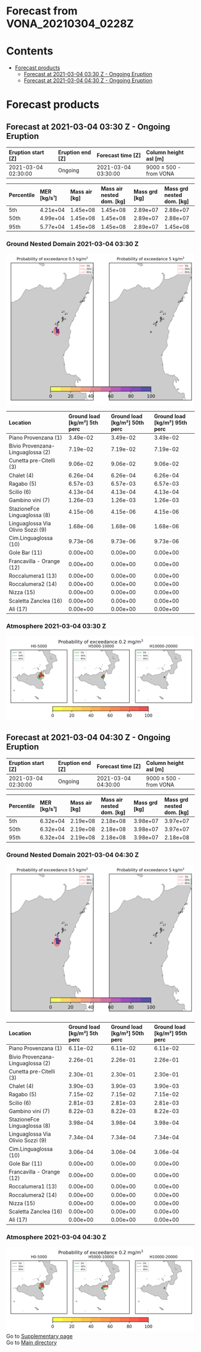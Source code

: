 
Forecast from VONA_20210304_0228Z
=================================

Contents
========

* [Forecast products](#forecast-products)
	* [Forecast at 2021-03-04 03:30 Z - Ongoing Eruption](#forecast-at-2021-03-04-0330-z---ongoing-eruption)
	* [Forecast at 2021-03-04 04:30 Z - Ongoing Eruption](#forecast-at-2021-03-04-0430-z---ongoing-eruption)

# Forecast products

## Forecast at 2021-03-04 03:30 Z - Ongoing Eruption
  

|Eruption start [Z]|Eruption end [Z]|Forecast time [Z]|Column height asl [m]|
| :--- | :--- | :--- | :--- |
|2021-03-04 02:30:00|Ongoing|2021-03-04 03:30:00|9000 ± 500 - from VONA|
  
  

|Percentile|MER [kg/s¹]|Mass air [kg]|Mass air nested dom. [kg]|Mass grd [kg]|Mass grd nested dom. [kg]|
| :--- | :--- | :--- | :--- | :--- | :--- |
|5th|4.21e+04|1.45e+08|1.45e+08|2.89e+07|2.88e+07|
|50th|4.99e+04|1.45e+08|1.45e+08|2.89e+07|2.88e+07|
|95th|5.77e+04|1.45e+08|1.45e+08|2.89e+07|1.45e+08|
  

### Ground Nested Domain 2021-03-04 03:30 Z
  
![](./figures/probability_grd_2021_03_04_0330_grid_1_1.png)  
  
  
  
  
  
  
  
  
  
  
  
  
  
  
  
  

|Location|Ground load [kg/m²] 5th perc|Ground load [kg/m²] 50th perc|Ground load [kg/m²] 95th perc|
| :--- | :--- | :--- | :--- |
|Piano Provenzana (1)|3.49e-02|3.49e-02|3.49e-02|
|Bivio Provenzana-Linguaglossa (2)|7.19e-02|7.19e-02|7.19e-02|
|Cunetta pre-Citelli (3)|9.06e-02|9.06e-02|9.06e-02|
|Chalet (4)|6.26e-04|6.26e-04|6.26e-04|
|Ragabo (5)|6.57e-03|6.57e-03|6.57e-03|
|Scilio (6)|4.13e-04|4.13e-04|4.13e-04|
|Gambino vini (7)|1.26e-03|1.26e-03|1.26e-03|
|StazioneFce Linguaglossa (8)|4.15e-06|4.15e-06|4.15e-06|
|Linguaglossa Via Olivio Sozzi (9)|1.68e-06|1.68e-06|1.68e-06|
|Cim.Linguaglossa (10)|9.73e-06|9.73e-06|9.73e-06|
|Gole Bar (11)|0.00e+00|0.00e+00|0.00e+00|
|Francavilla - Orange (12)|0.00e+00|0.00e+00|0.00e+00|
|Roccalumera1 (13)|0.00e+00|0.00e+00|0.00e+00|
|Roccalumera2 (14)|0.00e+00|0.00e+00|0.00e+00|
|Nizza (15)|0.00e+00|0.00e+00|0.00e+00|
|Scaletta Zanclea (16)|0.00e+00|0.00e+00|0.00e+00|
|Alì (17)|0.00e+00|0.00e+00|0.00e+00|
  

### Atmosphere 2021-03-04 03:30 Z
  
![](./figures/probability_air_2021_03_04_0330_grid_2_conclev_1_1.png)
## Forecast at 2021-03-04 04:30 Z - Ongoing Eruption
  

|Eruption start [Z]|Eruption end [Z]|Forecast time [Z]|Column height asl [m]|
| :--- | :--- | :--- | :--- |
|2021-03-04 02:30:00|Ongoing|2021-03-04 04:30:00|9000 ± 500 - from VONA|
  
  

|Percentile|MER [kg/s¹]|Mass air [kg]|Mass air nested dom. [kg]|Mass grd [kg]|Mass grd nested dom. [kg]|
| :--- | :--- | :--- | :--- | :--- | :--- |
|5th|6.32e+04|2.19e+08|2.18e+08|3.98e+07|3.97e+07|
|50th|6.32e+04|2.19e+08|2.18e+08|3.98e+07|3.97e+07|
|95th|6.32e+04|2.19e+08|2.18e+08|3.98e+07|2.18e+08|
  

### Ground Nested Domain 2021-03-04 04:30 Z
  
![](./figures/probability_grd_2021_03_04_0430_grid_1_2.png)  
  
  
  
  
  
  
  
  
  
  
  
  
  
  
  
  

|Location|Ground load [kg/m²] 5th perc|Ground load [kg/m²] 50th perc|Ground load [kg/m²] 95th perc|
| :--- | :--- | :--- | :--- |
|Piano Provenzana (1)|6.11e-02|6.11e-02|6.11e-02|
|Bivio Provenzana-Linguaglossa (2)|2.26e-01|2.26e-01|2.26e-01|
|Cunetta pre-Citelli (3)|2.30e-01|2.30e-01|2.30e-01|
|Chalet (4)|3.90e-03|3.90e-03|3.90e-03|
|Ragabo (5)|7.15e-02|7.15e-02|7.15e-02|
|Scilio (6)|2.81e-03|2.81e-03|2.81e-03|
|Gambino vini (7)|8.22e-03|8.22e-03|8.22e-03|
|StazioneFce Linguaglossa (8)|3.98e-04|3.98e-04|3.98e-04|
|Linguaglossa Via Olivio Sozzi (9)|7.34e-04|7.34e-04|7.34e-04|
|Cim.Linguaglossa (10)|3.06e-04|3.06e-04|3.06e-04|
|Gole Bar (11)|0.00e+00|0.00e+00|0.00e+00|
|Francavilla - Orange (12)|0.00e+00|0.00e+00|0.00e+00|
|Roccalumera1 (13)|0.00e+00|0.00e+00|0.00e+00|
|Roccalumera2 (14)|0.00e+00|0.00e+00|0.00e+00|
|Nizza (15)|0.00e+00|0.00e+00|0.00e+00|
|Scaletta Zanclea (16)|0.00e+00|0.00e+00|0.00e+00|
|Alì (17)|0.00e+00|0.00e+00|0.00e+00|
  

### Atmosphere 2021-03-04 04:30 Z
  
![](./figures/probability_air_2021_03_04_0430_grid_2_conclev_1_2.png)  
Go to [Supplementary page](Supplementary_page.md)  
Go to [Main directory](https://github.com/federicapardini/Real_time_ash_forecast)